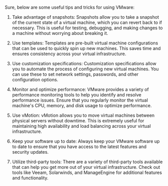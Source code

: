 Sure, below are some useful tips and tricks for using VMware:

1. Take advantage of snapshots: Snapshots allow you to take a snapshot of the current state of a virtual machine, which you can revert back to if necessary. This is useful for testing, debugging, and making changes to a machine without worrying about breaking it.

2. Use templates: Templates are pre-built virtual machine configurations that can be used to quickly spin up new machines. This saves time and ensures consistency across your virtual infrastructure.

3. Use customization specifications: Customization specifications allow you to automate the process of configuring new virtual machines. You can use these to set network settings, passwords, and other configuration options.

4. Monitor and optimize performance: VMware provides a variety of performance monitoring tools to help you identify and resolve performance issues. Ensure that you regularly monitor the virtual machine's CPU, memory, and disk usage to optimize performance.

5. Use vMotion: vMotion allows you to move virtual machines between physical servers without downtime. This is extremely useful for maintaining high availability and load balancing across your virtual infrastructure.

6. Keep your software up to date: Always keep your VMware software up to date to ensure that you have access to the latest features and security updates.

7. Utilize third-party tools: There are a variety of third-party tools available that can help you get more out of your virtual infrastructure. Check out tools like Veeam, Solarwinds, and ManageEngine for additional features and functionality.

